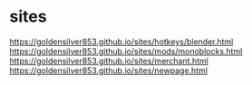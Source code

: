 # sites
https://goldensilver853.github.io/sites/hotkeys/blender.html
https://goldensilver853.github.io/sites/mods/monoblocks.html
https://goldensilver853.github.io/sites/merchant.html
https://goldensilver853.github.io/sites/newpage.html
